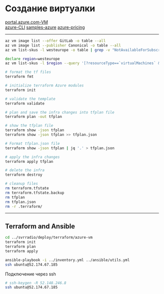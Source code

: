 # Создание виртуалки

[portal.azure.com-VM](https://portal.azure.com/#blade/HubsExtension/BrowseResource/resourceType/Microsoft.Compute%2FVirtualMachines)  
[azure-CLI](https://docs.microsoft.com/en-us/cli/azure/install-azure-cli-windows?tabs=azure-cli)
[samples-azure](https://docs.microsoft.com/ru-ru/samples/browse/?products=azure0)
[azure-pricing](https://azure.microsoft.com/ru-ru/pricing/)

---

```sh
az vm image list --offer GitLab -o table --all
az vm image list --publisher Canonical -o table --all
az vm list-skus -l westeurope -o table | grep -v "NotAvailableForSubscription"

declare region=westeurope
az vm list-skus -l $region --query '[?resourceType==`virtualMachines` && restrictions==`[]`]' -o table
```
```sh
# format the tf files
terraform fmt

# initialize terraform Azure modules
terraform init

# validate the template
terraform validate

# plan and save the infra changes into tfplan file
terraform plan -out tfplan

# show the tfplan file
terraform show -json tfplan
terraform show -json tfplan >> tfplan.json

# Format tfplan.json file
terraform show -json tfplan | jq '.' > tfplan.json

# apply the infra changes
terraform apply tfplan

# delete the infra
terraform destroy

# cleanup files
rm terraform.tfstate
rm terraform.tfstate.backup
rm tfplan
rm tfplan.json
rm -r .terraform/
```

----
## Terraform and Ansible
```sh
cd ../svrradio/deploy/terraform/azure-vm
terraform init
terraform plan 
terraform apply

ansible-playbook -i ../inventory.yml ../ansible/utils.yml 
ssh ubuntu@52.174.67.185
```

Подключение через ssh

```sh
# ssh-keygen -R 52.148.246.8
ssh ubuntu@52.174.67.185
```
